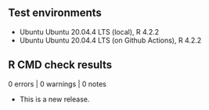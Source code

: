 ## Test environments

* Ubuntu Ubuntu 20.04.4 LTS (local), R 4.2.2
* Ubuntu Ubuntu 20.04.4 LTS (on Github Actions), R 4.2.2

## R CMD check results

0 errors | 0 warnings | 0 notes

* This is a new release.
